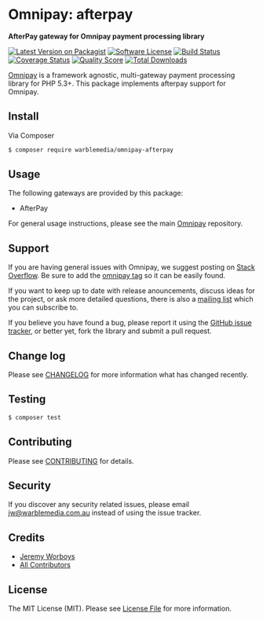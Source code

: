 # Omnipay: afterpay

**AfterPay gateway for Omnipay payment processing library**

[![Latest Version on Packagist](https://img.shields.io/packagist/v/warblemedia/omnipay-afterpay.svg?style=flat-square)](https://packagist.org/packages/warblemedia/omnipay-afterpay)
[![Software License](https://img.shields.io/badge/license-MIT-brightgreen.svg?style=flat-square)](LICENSE.md)
[![Build Status](https://img.shields.io/travis/warblemedia/omnipay-afterpay/master.svg?style=flat-square)](https://travis-ci.org/warblemedia/omnipay-afterpay)
[![Coverage Status](https://img.shields.io/scrutinizer/coverage/g/warblemedia/omnipay-afterpay.svg?style=flat-square)](https://scrutinizer-ci.com/g/warblemedia/omnipay-afterpay/code-structure)
[![Quality Score](https://img.shields.io/scrutinizer/g/warblemedia/omnipay-afterpay.svg?style=flat-square)](https://scrutinizer-ci.com/g/warblemedia/omnipay-afterpay)
[![Total Downloads](https://img.shields.io/packagist/dt/warblemedia/omnipay-afterpay.svg?style=flat-square)](https://packagist.org/packages/warblemedia/omnipay-afterpay)


[Omnipay](https://github.com/thephpleague/omnipay) is a framework agnostic, multi-gateway payment
processing library for PHP 5.3+. This package implements afterpay support for Omnipay.

## Install

Via Composer

``` bash
$ composer require warblemedia/omnipay-afterpay
```

## Usage

The following gateways are provided by this package:

 * AfterPay

For general usage instructions, please see the main [Omnipay](https://github.com/thephpleague/omnipay) repository.

## Support

If you are having general issues with Omnipay, we suggest posting on
[Stack Overflow](http://stackoverflow.com/). Be sure to add the
[omnipay tag](http://stackoverflow.com/questions/tagged/omnipay) so it can be easily found.

If you want to keep up to date with release anouncements, discuss ideas for the project,
or ask more detailed questions, there is also a [mailing list](https://groups.google.com/forum/#!forum/omnipay) which
you can subscribe to.

If you believe you have found a bug, please report it using the [GitHub issue tracker](https://github.com/warblemedia/omnipay-afterpay/issues),
or better yet, fork the library and submit a pull request.

## Change log

Please see [CHANGELOG](CHANGELOG.md) for more information what has changed recently.

## Testing

``` bash
$ composer test
```

## Contributing

Please see [CONTRIBUTING](CONTRIBUTING.md) for details.

## Security

If you discover any security related issues, please email jw@warblemedia.com.au instead of using the issue tracker.

## Credits

- [Jeremy Worboys](https://github.com/warblemedia)
- [All Contributors](../../contributors)

## License

The MIT License (MIT). Please see [License File](LICENSE.md) for more information.
